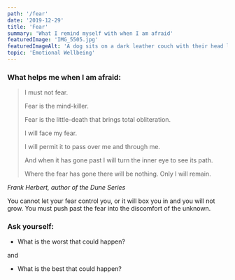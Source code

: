 ```yaml
---
path: '/fear'
date: '2019-12-29'
title: 'Fear'
summary: 'What I remind myself with when I am afraid'
featuredImage: 'IMG_5505.jpg'
featuredImageAlt: 'A dog sits on a dark leather couch with their head lit up by the light from the TV.'
topic: 'Emotional Wellbeing'
---
```


### What helps me when I am afraid:

> I must not fear.
>
> Fear is the mind-killer.
>
> Fear is the little-death that brings total obliteration.
>
> I will face my fear.
>
> I will permit it to pass over me and through me.
>
> And when it has gone past I will turn the inner eye to see its path.
>
> Where the fear has gone there will be nothing. Only I will remain.

_Frank Herbert, author of the Dune Series_

You cannot let your fear control you, or it will box you in and you will not grow. You must push past the fear into the discomfort of the unknown.

### Ask yourself:

- What is the worst that could happen?

and

- What is the best that could happen?

